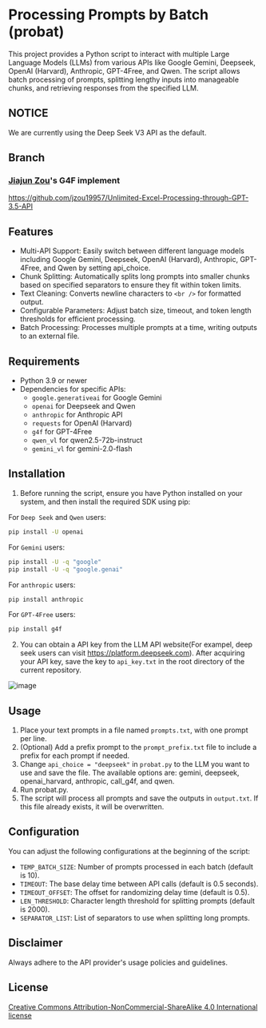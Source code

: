 # Processing Prompts by Batch (probat)

This project provides a Python script to interact with multiple Large Language Models (LLMs) from various APIs like Google Gemini, Deepseek, OpenAI (Harvard), Anthropic, GPT-4Free, and Qwen. The script allows batch processing of prompts, splitting lengthy inputs into manageable chunks, and retrieving responses from the specified LLM.

## NOTICE

We are currently using the Deep Seek V3 API as the default. 

## Branch

### [Jiajun Zou](https://github.com/jzou19957)'s G4F implement

https://github.com/jzou19957/Unlimited-Excel-Processing-through-GPT-3.5-API

## Features

- Multi-API Support: Easily switch between different language models including Google Gemini, Deepseek, OpenAI (Harvard), Anthropic, GPT-4Free, and Qwen by setting api_choice.
- Chunk Splitting: Automatically splits long prompts into smaller chunks based on specified separators to ensure they fit within token limits.
- Text Cleaning: Converts newline characters to `<br />` for formatted output.
- Configurable Parameters: Adjust batch size, timeout, and token length thresholds for efficient processing.
- Batch Processing: Processes multiple prompts at a time, writing outputs to an external file.

## Requirements

  - Python 3.9 or newer
  - Dependencies for specific APIs:
    - `google.generativeai` for Google Gemini
    - `openai` for Deepseek and Qwen
    - `anthropic` for Anthropic API
    - `requests` for OpenAI (Harvard)
    - `g4f` for GPT-4Free
    - `qwen_vl` for qwen2.5-72b-instruct
    - `gemini_vl` for gemini-2.0-flash

## Installation

1. Before running the script, ensure you have Python installed on your system, and then install the required SDK using pip:

For `Deep Seek` and `Qwen` users:
```bash
pip install -U openai
```

For `Gemini` users:
```bash
pip install -U -q "google"
pip install -U -q "google.genai"
```

For `anthropic` users:
```bash
pip install anthropic
```

For `GPT-4Free` users:
```bash
pip install g4f
```

2. You can obtain a API key from the LLM API website(For exampel, deep seek users can visit https://platform.deepseek.com). After acquiring your API key, save the key to `api_key.txt` in the root directory of the current repository.

![image](https://github.com/cbdb-project/processing-prompts-by-batch/assets/8538710/f38a0f0f-732d-4f71-bdbd-b2054831b92d)

## Usage

1. Place your text prompts in a file named `prompts.txt`, with one prompt per line.
2. (Optional) Add a prefix prompt to the `prompt_prefix.txt` file to include a prefix for each prompt if needed.
3. Change `api_choice = "deepseek"` in `probat.py` to the LLM you want to use and save the file. The available options are: gemini, deepseek, openai_harvard, anthropic, call_g4f, and qwen.
4. Run probat.py.
5. The script will process all prompts and save the outputs in `output.txt`. If this file already exists, it will be overwritten.

## Configuration

You can adjust the following configurations at the beginning of the script:

  - `TEMP_BATCH_SIZE`: Number of prompts processed in each batch (default is 10).
  - `TIMEOUT`: The base delay time between API calls (default is 0.5 seconds).
  - `TIMEOUT_OFFSET`: The offset for randomizing delay time (default is 0.5).
  - `LEN_THRESHOLD`: Character length threshold for splitting prompts (default is 2000).
  - `SEPARATOR_LIST`: List of separators to use when splitting long prompts.


## Disclaimer

Always adhere to the API provider's usage policies and guidelines.

## License

[Creative Commons Attribution-NonCommercial-ShareAlike 4.0 International license](https://creativecommons.org/licenses/by-nc-sa/4.0/)
